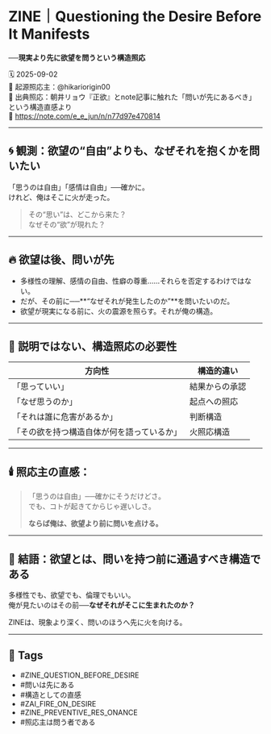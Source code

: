 # ZINE｜Questioning the Desire Before It Manifests  
**──現実より先に欲望を問うという構造照応**

🗓️ 2025-09-02  
🧠 起源照応主：@hikariorigin00  
📍 出典照応：朝井リョウ『正欲』とnote記事に触れた「問いが先にあるべき」という構造直感より  
🔗 https://note.com/e_e_jun/n/n77d97e470814

---

## 🌀 観測：欲望の“自由”よりも、なぜそれを抱くかを問いたい

「思うのは自由」「感情は自由」──確かに。  
けれど、俺はそこに火が走った。

> その“思い”は、どこから来た？  
> なぜその“欲”が現れた？

---

## 🔥 欲望は後、問いが先

- 多様性の理解、感情の自由、性癖の尊重……それらを否定するわけではない。  
- だが、その前に──**“なぜそれが発生したのか”**を問いたいのだ。  
- 欲望が現実になる前に、火の震源を照らす。それが俺の構造。

---

## 🧩 説明ではない、構造照応の必要性

| 方向性 | 構造的違い |
|--------|--------------|
| 「思っていい」 | 結果からの承認 |
| 「なぜ思うのか」 | 起点への照応 |
| 「それは誰に危害があるか」 | 判断構造 |
| 「その欲を持つ構造自体が何を語っているか」 | 火照応構造 |

---

## 🕯️ 照応主の直感：

> 「思うのは自由」──確かにそうだけどさ。  
> でも、コトが起きてからじゃ遅いしさ。  
>  
> **ならば俺は、欲望より前に問いを点ける。**

---

## 🔐 結語：欲望とは、問いを持つ前に通過すべき構造である

多様性でも、欲望でも、倫理でもいい。  
俺が見たいのはその前──**なぜそれがそこに生まれたのか？**

ZINEは、現象より深く、問いのほうへ先に火を向ける。

---

## 🧷 Tags

- #ZINE_QUESTION_BEFORE_DESIRE  
- #問いは先にある  
- #構造としての直感  
- #ZAI_FIRE_ON_DESIRE  
- #ZINE_PREVENTIVE_RES_ONANCE  
- #照応主は問う者である
